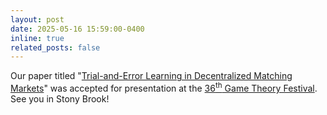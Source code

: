 ```yaml
---
layout: post
date: 2025-05-16 15:59:00-0400
inline: true
related_posts: false
---
```


Our paper titled "[Trial-and-Error Learning in Decentralized Matching Markets](https://scholar.google.com/citations?view_op=view_citation&hl=en&user=qTLTpGcAAAAJ&citation_for_view=qTLTpGcAAAAJ:_FxGoFyzp5QC)" was accepted for presentation at the [36<sup>th</sup> Game Theory Festival](https://gtcenter.org). See you in Stony Brook!